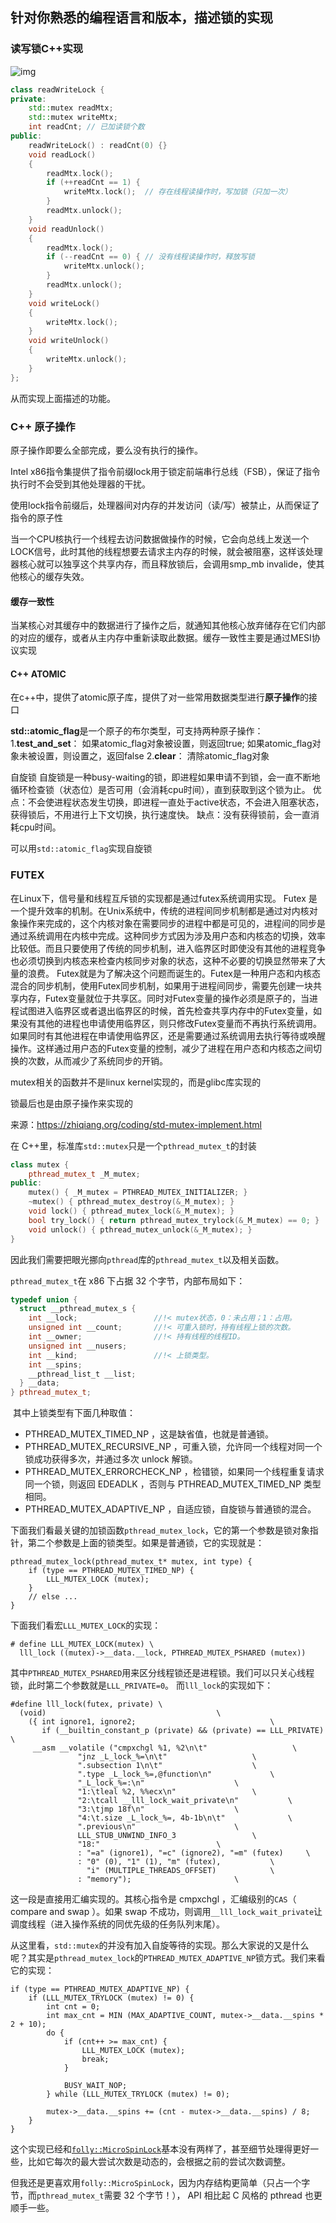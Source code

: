 ## 针对你熟悉的编程语言和版本，描述锁的实现

### 读写锁C++实现

![img](https://pic4.zhimg.com/80/v2-87e63d837a3306724d939091d8b6c45b_1440w.jpg)

```cpp
class readWriteLock {
private:
    std::mutex readMtx;
    std::mutex writeMtx;
    int readCnt; // 已加读锁个数
public:
    readWriteLock() : readCnt(0) {}
    void readLock()
    {
        readMtx.lock();
        if (++readCnt == 1) {
            writeMtx.lock();  // 存在线程读操作时，写加锁（只加一次）
        }
        readMtx.unlock();
    }
    void readUnlock()
    {
        readMtx.lock();
        if (--readCnt == 0) { // 没有线程读操作时，释放写锁
            writeMtx.unlock();
        }
        readMtx.unlock();
    }
    void writeLock()
    {
        writeMtx.lock();
    }
    void writeUnlock()
    {
        writeMtx.unlock();
    }
};
```

从而实现上面描述的功能。

### C++ 原子操作

原子操作即要么全部完成，要么没有执行的操作。

Intel x86指令集提供了指令前缀lock用于锁定前端串行总线（FSB），保证了指令执行时不会受到其他处理器的干扰。

使用lock指令前缀后，处理器间对内存的并发访问（读/写）被禁止，从而保证了指令的原子性

当一个CPU核执行一个线程去访问数据做操作的时候，它会向总线上发送一个LOCK信号，此时其他的线程想要去请求主内存的时候，就会被阻塞，这样该处理器核心就可以独享这个共享内存，而且释放锁后，会调用smp_mb invalide，使其他核心的缓存失效。

#### 缓存一致性

当某核心对其缓存中的数据进行了操作之后，就通知其他核心放弃储存在它们内部的对应的缓存，或者从主内存中重新读取此数据。缓存一致性主要是通过MESI协议实现

#### C++ ATOMIC

在c++中，提供了atomic原子库，提供了对一些常用数据类型进行**原子操作**的接口

**std::atomic_flag**是一个原子的布尔类型，可支持两种原子操作：
1.**test_and_set**： 如果atomic_flag对象被设置，则返回true; 如果atomic_flag对象未被设置，则设置之，返回false
2.**clear**： 清除atomic_flag对象

自旋锁
自旋锁是一种busy-waiting的锁，即进程如果申请不到锁，会一直不断地循环检查锁（状态位）是否可用（会消耗cpu时间），直到获取到这个锁为止。
优点：不会使进程状态发生切换，即进程一直处于active状态，不会进入阻塞状态，获得锁后，不用进行上下文切换，执行速度快。
缺点：没有获得锁前，会一直消耗cpu时间。

可以用`std::atomic_flag`实现自旋锁

### FUTEX

在Linux下，信号量和线程互斥锁的实现都是通过futex系统调用实现。
Futex 是一个提升效率的机制。在Unix系统中，传统的进程间同步机制都是通过对内核对象操作来完成的，这个内核对象在需要同步的进程中都是可见的，进程间的同步是通过系统调用在内核中完成。这种同步方式因为涉及用户态和内核态的切换，效率比较低。而且只要使用了传统的同步机制，进入临界区时即使没有其他的进程竞争也必须切换到内核态来检查内核同步对象的状态，这种不必要的切换显然带来了大量的浪费。
Futex就是为了解决这个问题而诞生的。Futex是一种用户态和内核态混合的同步机制，使用Futex同步机制，如果用于进程间同步，需要先创建一块共享内存，Futex变量就位于共享区。同时对Futex变量的操作必须是原子的，当进程试图进入临界区或者退出临界区的时候，首先检查共享内存中的Futex变量，如果没有其他的进程也申请使用临界区，则只修改Futex变量而不再执行系统调用。如果同时有其他进程在申请使用临界区，还是需要通过系统调用去执行等待或唤醒操作。这样通过用户态的Futex变量的控制，减少了进程在用户态和内核态之间切换的次数，从而减少了系统同步的开销。



mutex相关的函数并不是linux kernel实现的，而是glibc库实现的

锁最后也是由原子操作来实现的



来源：https://zhiqiang.org/coding/std-mutex-implement.html

在 C++里，标准库`std::mutex`只是一个`pthread_mutex_t`的封装

```cpp
class mutex {
    pthread_mutex_t _M_mutex;
public:
    mutex() { _M_mutex = PTHREAD_MUTEX_INITIALIZER; }
    ~mutex() { pthread_mutex_destroy(&_M_mutex); }
    void lock() { pthread_mutex_lock(&_M_mutex); }
    bool try_lock() { return pthread_mutex_trylock(&_M_mutex) == 0; }
    void unlock() { pthread_mutex_unlock(&_M_mutex); }
}
```

因此我们需要把眼光挪向`pthread`库的`pthread_mutex_t`以及相关函数。

`pthread_mutex_t`在 x86 下占据 32 个字节，内部布局如下：

```cpp
typedef union {
  struct __pthread_mutex_s {
    int __lock;                 //!< mutex状态，0：未占用；1：占用。
    unsigned int __count;       //!< 可重入锁时，持有线程上锁的次数。
    int __owner;                //!< 持有线程的线程ID。
    unsigned int __nusers;
    int __kind;                 //!< 上锁类型。
    int __spins;
    __pthread_list_t __list;
  } __data;
} pthread_mutex_t;
```

​	其中上锁类型有下面几种取值：

- PTHREAD_MUTEX_TIMED_NP ，这是缺省值，也就是普通锁。
- PTHREAD_MUTEX_RECURSIVE_NP ，可重入锁，允许同一个线程对同一个锁成功获得多次，并通过多次 unlock 解锁。
- PTHREAD_MUTEX_ERRORCHECK_NP ，检错锁，如果同一个线程重复请求同一个锁，则返回 EDEADLK ，否则与 PTHREAD_MUTEX_TIMED_NP 类型相同。
- PTHREAD_MUTEX_ADAPTIVE_NP ，自适应锁，自旋锁与普通锁的混合。

下面我们看最关键的加锁函数`pthread_mutex_lock`，它的第一个参数是锁对象指针，第二个参数是上面的锁类型。如果是普通锁，它的实现就是：



```
pthread_mutex_lock(pthread_mutex_t* mutex, int type) {
    if (type == PTHREAD_MUTEX_TIMED_NP) {
        LLL_MUTEX_LOCK (mutex);
    }
    // else ...
}
```

下面我们看宏`LLL_MUTEX_LOCK`的实现：



```
# define LLL_MUTEX_LOCK(mutex) \
  lll_lock ((mutex)->__data.__lock, PTHREAD_MUTEX_PSHARED (mutex))
```

其中`PTHREAD_MUTEX_PSHARED`用来区分线程锁还是进程锁。我们可以只关心线程锁，此时第二个参数就是`LLL_PRIVATE=0`。 而`lll_lock`的实现如下：



```
#define lll_lock(futex, private) \
  (void)                                      \
    ({ int ignore1, ignore2;                              \
       if (__builtin_constant_p (private) && (private) == LLL_PRIVATE)        \
     __asm __volatile ("cmpxchgl %1, %2\n\t"                   \
               "jnz _L_lock_%=\n\t"                   \
               ".subsection 1\n\t"                    \
               ".type _L_lock_%=,@function\n"             \
               "_L_lock_%=:\n"                    \
               "1:\tleal %2, %%ecx\n"                 \
               "2:\tcall __lll_lock_wait_private\n"           \
               "3:\tjmp 18f\n"                    \
               "4:\t.size _L_lock_%=, 4b-1b\n\t"              \
               ".previous\n"                      \
               LLL_STUB_UNWIND_INFO_3                 \
               "18:"                          \
               : "=a" (ignore1), "=c" (ignore2), "=m" (futex)     \
               : "0" (0), "1" (1), "m" (futex),           \
                 "i" (MULTIPLE_THREADS_OFFSET)            \
               : "memory");                       \
```

这一段是直接用汇编实现的。其核心指令是 cmpxchgl ，汇编级别的`CAS`（ compare and swap ）。如果 swap 不成功，则调用`__lll_lock_wait_private`让调度线程（进入操作系统的同优先级的任务队列末尾）。

从这里看，`std::mutex`的并没有加入自旋等待的实现。那么大家说的又是什么呢？其实是`pthread_mutex_lock`的`PTHREAD_MUTEX_ADAPTIVE_NP`锁方式。我们来看它的实现：



```
if (type == PTHREAD_MUTEX_ADAPTIVE_NP) {
    if (LLL_MUTEX_TRYLOCK (mutex) != 0) {
        int cnt = 0;
        int max_cnt = MIN (MAX_ADAPTIVE_COUNT, mutex->__data.__spins * 2 + 10);
        do {
            if (cnt++ >= max_cnt) {
                LLL_MUTEX_LOCK (mutex);
                break;
            }

            BUSY_WAIT_NOP;
        } while (LLL_MUTEX_TRYLOCK (mutex) != 0);

        mutex->__data.__spins += (cnt - mutex->__data.__spins) / 8;
    }
}
```

这个实现已经和[`folly::MicroSpinLock`](https://zhiqiang.org/coding/folly-micro-spinlock.html)基本没有两样了，甚至细节处理得更好一些，比如它每次的最大尝试次数是动态的，会根据之前的尝试次数调整。

但我还是更喜欢用`folly::MicroSpinLock`，因为内存结构更简单（只占一个字节，而`pthread_mutex_t`需要 32 个字节！）， API 相比起 C 风格的 pthread 也更顺手一些。

